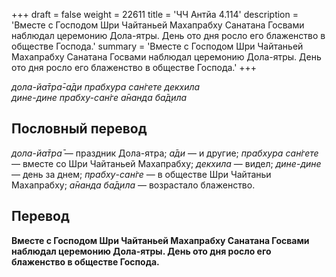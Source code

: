+++
draft = false
weight = 22611
title = 'ЧЧ Антйа 4.114'
description = 'Вместе с Господом Шри Чайтаньей Махапрабху Санатана Госвами наблюдал церемонию Дола-ятры. День ото дня росло его блаженство в обществе Господа.'
summary = 'Вместе с Господом Шри Чайтаньей Махапрабху Санатана Госвами наблюдал церемонию Дола-ятры. День ото дня росло его блаженство в обществе Господа.'
+++

_дола-йа̄тра̄-а̄ди прабхура сан̇гете декхила  
дине-дине прабху-сан̇ге а̄нанда ба̄д̣ила_

## Пословный перевод

_дола_\-_йа̄тра̄_ — праздник Дола-ятра; _а̄ди_ — и другие; _прабхура_ _сан̇гете_ — вместе со Шри Чайтаньей Махапрабху; _декхила_ — видел; _дине_\-_дине_ — день за днем; _прабху_\-_сан̇ге_ — в обществе Шри Чайтаньи Махапрабху; _а̄нанда_ _ба̄д̣ила_ — возрастало блаженство.

## Перевод

**Вместе с Господом Шри Чайтаньей Махапрабху Санатана Госвами наблюдал церемонию Дола-ятры. День ото дня росло его блаженство в обществе Господа.**
